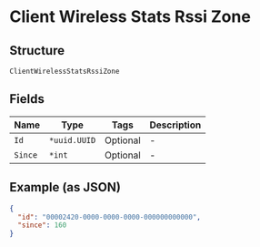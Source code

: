 
# Client Wireless Stats Rssi Zone

## Structure

`ClientWirelessStatsRssiZone`

## Fields

| Name | Type | Tags | Description |
|  --- | --- | --- | --- |
| `Id` | `*uuid.UUID` | Optional | - |
| `Since` | `*int` | Optional | - |

## Example (as JSON)

```json
{
  "id": "00002420-0000-0000-0000-000000000000",
  "since": 160
}
```

